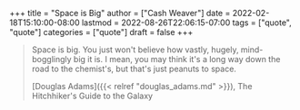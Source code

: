 +++
title = "Space is Big"
author = ["Cash Weaver"]
date = 2022-02-18T15:10:00-08:00
lastmod = 2022-08-26T22:06:15-07:00
tags = ["quote", "quote"]
categories = ["quote"]
draft = false
+++

> Space is big. You just won't believe how vastly, hugely, mind-bogglingly big it is. I mean, you may think it's a long way down the road to the chemist's, but that's just peanuts to space.
>
> [Douglas Adams]({{< relref "douglas_adams.md" >}}), The Hitchhiker's Guide to the Galaxy
